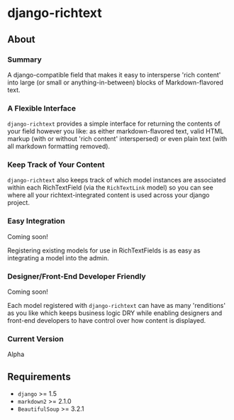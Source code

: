 # django-richtext

## About

### Summary

A django-compatible field that makes it easy to intersperse 'rich content' into large (or small or anything-in-between) blocks of Markdown-flavored text.

### A Flexible Interface

`django-richtext` provides a simple interface for returning the contents of your field however you like: as either markdown-flavored text, valid HTML markup (with or without 'rich content' interspersed) or even plain text (with all markdown formatting removed).

### Keep Track of Your Content

`django-richtext` also keeps track of which model instances are associated within each RichTextField (via the `RichTextLink` model) so you can see where all your richtext-integrated content is used across your django project.

### Easy Integration

Coming soon!

Registering existing models for use in RichTextFields is as easy as integrating a model into the admin.

### Designer/Front-End Developer Friendly

Coming soon!

Each model registered with `django-richtext` can have as many 'renditions' as you like which keeps business logic DRY while enabling designers and front-end developers to have control over how content is displayed.

### Current Version ###

Alpha

## Requirements ##

* `django` >= 1.5
* `markdown2` >= 2.1.0
* `BeautifulSoup` >= 3.2.1
